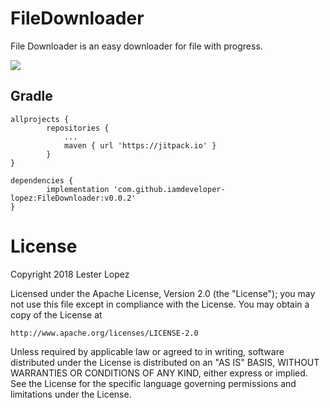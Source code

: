 # FileDownloader
File Downloader is an easy downloader for file with progress.

[![](https://jitpack.io/v/iamdeveloper-lopez/FileDownloader.svg)](https://jitpack.io/#iamdeveloper-lopez/FileDownloader)

## Gradle
```
allprojects {
        repositories {
            ...
            maven { url 'https://jitpack.io' }
        }
}
```
```
dependencies {
        implementation 'com.github.iamdeveloper-lopez:FileDownloader:v0.0.2'
}
```

# License
Copyright 2018 Lester Lopez

Licensed under the Apache License, Version 2.0 (the "License");
you may not use this file except in compliance with the License.
You may obtain a copy of the License at

    http://www.apache.org/licenses/LICENSE-2.0

Unless required by applicable law or agreed to in writing, software
distributed under the License is distributed on an "AS IS" BASIS,
WITHOUT WARRANTIES OR CONDITIONS OF ANY KIND, either express or implied.
See the License for the specific language governing permissions and
limitations under the License.